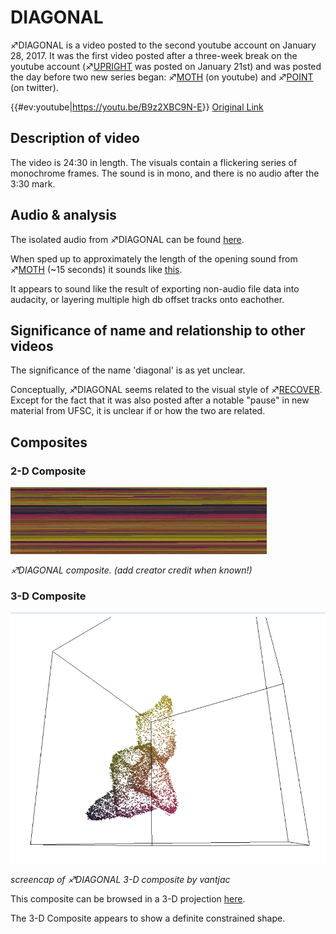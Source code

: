 # DIAGONAL

♐DIAGONAL is a video posted to the second youtube account on January 28,
2017. It was the first video posted after a three-week break on the
youtube account (♐[UPRIGHT](UPRIGHT "wikilink") was posted on January
21st) and was posted the day before two new series began:
♐[MOTH](MOTH "wikilink") (on youtube) and ♐[POINT](POINT "wikilink")
(on twitter).

{{\#ev:youtube|<https://youtu.be/B9z2XBC9N-E>}} [Original Link](https://youtu.be/9m3XuGbURi4)

## Description of video

The video is 24:30 in length. The visuals contain a flickering series of
monochrome frames. The sound is in mono, and there is no audio after the
3:30 mark.

## Audio & analysis

The isolated audio from ♐DIAGONAL can be found
[here](https://clyp.it/b5lzfn11).

When sped up to approximately the length of the opening sound from
♐[MOTH](MOTH "wikilink") (\~15 seconds) it sounds like
[this](https://clyp.it/bxdllqad).

It appears to sound like the result of exporting non-audio file data
into audacity, or layering multiple high db offset tracks onto
eachother.

## Significance of name and relationship to other videos

The significance of the name 'diagonal' is as yet unclear.

Conceptually, ♐DIAGONAL seems related to the visual style of
♐[RECOVER](RECOVER "wikilink"). Except for the fact that it was also
posted after a notable "pause" in new material from UFSC, it is unclear
if or how the two are related.

## Composites

### 2-D Composite

![Diagonal - horizontal composite.png](Diagonal_-_horizontal_composite.png)

*♐DIAGONAL composite. (add creator credit when known\!)*

### 3-D Composite

![DIAGONAL - screecap of vantjac's 3D render.png](DIAGONAL_-_screecap_of_vantjac's_3D_render.png)

*screencap of ♐DIAGONAL 3-D composite by vantjac*

This composite can be browsed in a 3-D projection
[here](http://vanjac.github.io/sketches/ufsc3d/).

The 3-D Composite appears to show a definite constrained shape.

